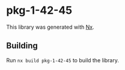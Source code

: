 # pkg-1-42-45

This library was generated with [Nx](https://nx.dev).

## Building

Run `nx build pkg-1-42-45` to build the library.
